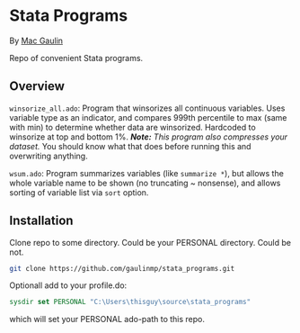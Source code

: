 # Stata Programs
By [Mac Gaulin](http://mgaulin.com)

Repo of convenient Stata programs.

## Overview

```winsorize_all.ado```: Program that winsorizes all continuous variables. Uses variable type as an indicator, and compares 999th percentile to max (same with min) to determine whether data are winsorized. Hardcoded to winsorize at top and bottom 1%. ***Note:** This program also compresses your dataset.* You should know what that does before running this and overwriting anything.

```wsum.ado```: Program summarizes variables (like `summarize *`), but allows the whole variable name to be shown (no truncating ~ nonsense), and allows sorting of variable list via `sort` option.


## Installation

Clone repo to some directory. Could be your PERSONAL directory. Could be not.

```sh
git clone https://github.com/gaulinmp/stata_programs.git
```

Optionall add to your profile.do:

```stata
sysdir set PERSONAL "C:\Users\thisguy\source\stata_programs"
```

which will set your PERSONAL ado-path to this repo.
